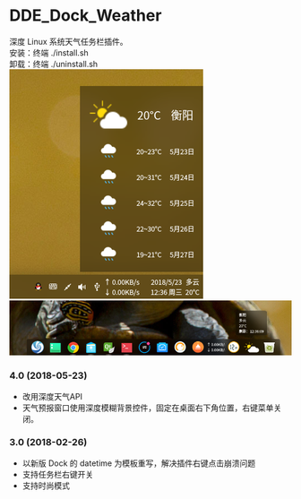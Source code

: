 # DDE_Dock_Weather
深度 Linux 系统天气任务栏插件。  
安装：终端 ./install.sh  
卸载：终端 ./uninstall.sh
![alt](preview.png)  
![alt](FashionMode.png)  
### 4.0 (2018-05-23)
* 改用深度天气API
* 天气预报窗口使用深度模糊背景控件，固定在桌面右下角位置，右键菜单关闭。
### 3.0 (2018-02-26)
* 以新版 Dock 的 datetime 为模板重写，解决插件右键点击崩溃问题
* 支持任务栏右键开关
* 支持时尚模式